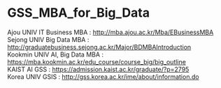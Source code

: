 # GSS_MBA_for_Big_Data

Ajou UNIV IT Business MBA : http://mba.ajou.ac.kr/Mba/EBusinessMBA <br>
Sejong UNIV Big Data MBA : http://graduatebusiness.sejong.ac.kr/Major/BDMBAIntroduction <br>
Kookmin UNIV AI, Big Data MBA : https://mba.kookmin.ac.kr/edu_course/course_big/big_outline <br> 
KAIST AI GSS : https://admission.kaist.ac.kr/graduate/?p=2795 <br>
Korea UNIV GSIS : http://gss.korea.ac.kr/ime/about/information.do <br>

